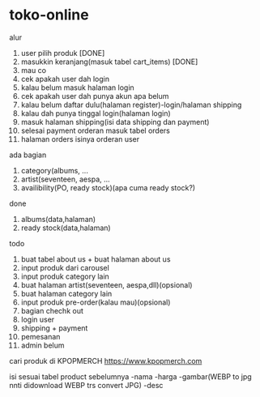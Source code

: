 # toko-online

alur
1. user pilih produk [DONE]
2. masukkin keranjang(masuk tabel cart_items) [DONE]
3. mau co 
4. cek apakah user dah login
5. kalau belum masuk halaman login
6. cek apakah user dah punya akun apa belum
7. kalau belum daftar dulu(halaman register)-login/halaman shipping
8. kalau dah punya tinggal login(halaman login)
9. masuk halaman shipping(isi data shipping dan payment)
10. selesai payment orderan masuk tabel orders
11. halaman orders isinya orderan user

ada bagian 
1. category(albums, ...
2. artist(seventeen, aespa, ...
3. availibility(PO, ready stock)(apa cuma ready stock?)

done
1. albums(data,halaman)
2. ready stock(data,halaman)

todo
1. buat tabel about us + buat halaman about us 
2. input produk dari carousel
3. input produk category lain
4. buat halaman artist(seventeen, aespa,dll)(opsional)
5. buat halaman category lain
6. input produk pre-order(kalau mau)(opsional)
7. bagian chechk out
8. login user
9. shipping + payment
10. pemesanan
11. admin belum

cari produk di 
KPOPMERCH
https://www.kpopmerch.com

isi sesuai tabel product sebelumnya
-nama
-harga
-gambar(WEBP to jpg nnti didownload WEBP trs convert JPG)
-desc
